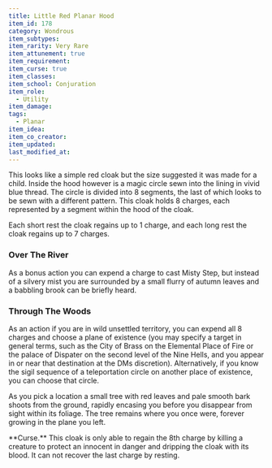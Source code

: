 ```yaml
---
title: Little Red Planar Hood
item_id: 178
category: Wondrous
item_subtypes:
item_rarity: Very Rare
item_attunement: true
item_requirement:
item_curse: true
item_classes:
item_school: Conjuration
item_role:
  - Utility
item_damage:
tags:
  - Planar
item_idea:
item_co_creator:
item_updated:
last_modified_at:
---
```


This looks like a simple red cloak but the size suggested it was made for a child. Inside the hood however is a magic circle sewn into the lining in vivid blue thread. The circle is divided into 8 segments, the last of which looks to be sewn with a different pattern. This cloak holds 8 charges, each represented by a segment within the hood of the cloak.

Each short rest the cloak regains up to 1 charge, and each long rest the cloak regains up to 7 charges.

### Over The River
As a bonus action you can expend a charge to cast Misty Step, but instead of a silvery mist you are surrounded by a small flurry of autumn leaves and a babbling brook can be briefly heard.

### Through The Woods
As an action if you are in wild unsettled territory, you can expend all 8 charges and choose a plane of existence (you may specify a target in general terms, such as the City of Brass on the Elemental Place of Fire or the palace of Dispater on the second level of the Nine Hells, and you appear in or near that destination at the DMs discretion). Alternatively, if you know the sigil sequence of a teleportation circle on another place of existence, you can choose that circle.

As you pick a location a small tree with red leaves and pale smooth bark shoots from the ground, rapidly encasing you before you disappear from sight within its foliage. The tree remains where you once were, forever growing in the plane you left.

<div id="curse">
**Curse.** This cloak is only able to regain the 8th charge by killing a creature to protect an innocent in danger and dripping the cloak with its blood. It can not recover the last charge by resting.
</div>
